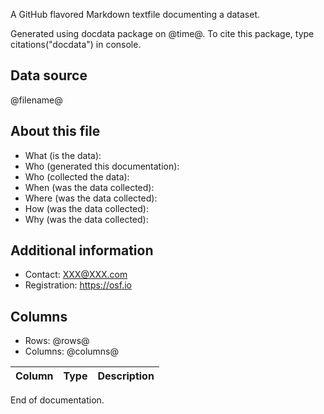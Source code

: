 A GitHub flavored Markdown textfile documenting a dataset.

Generated using docdata package on @time@.
To cite this package, type citations("docdata") in console.

## Data source

@filename@

## About this file

* What (is the data): 
* Who (generated this documentation): 
* Who (collected the data):
* When (was the data collected): 
* Where (was the data collected):
* How (was the data collected):
* Why (was the data collected): 

## Additional information

* Contact: XXX@XXX.com
* Registration: https://osf.io

## Columns

* Rows: @rows@
* Columns: @columns@

| Column | Type | Description |
| ---- | ---- | ---- |

End of documentation.
